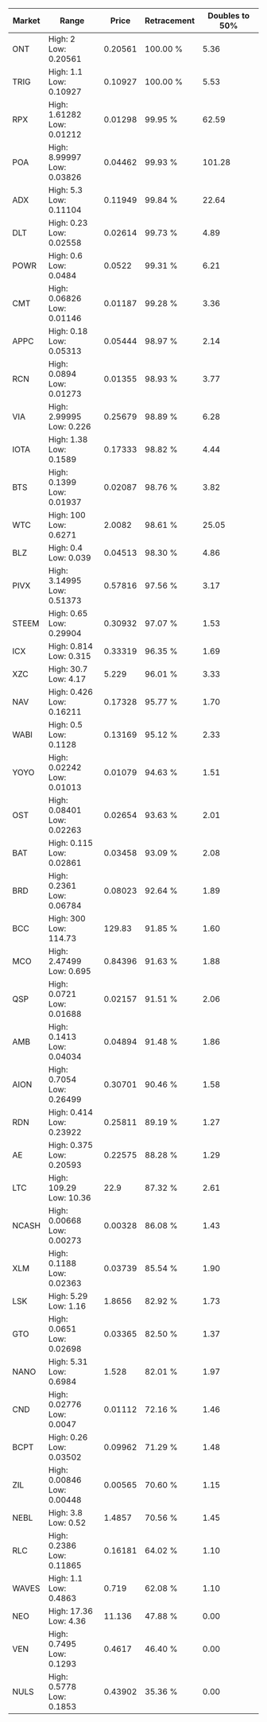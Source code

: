 | Market | Range | Price| Retracement | Doubles to 50% |
| --- | --- | --- | --- | --- |
| ONT | High: 2<br />Low: 0.20561 | 0.20561 | 100.00 % | 5.36 |
| TRIG | High: 1.1<br />Low: 0.10927 | 0.10927 | 100.00 % | 5.53 |
| RPX | High: 1.61282<br />Low: 0.01212 | 0.01298 | 99.95 % | 62.59 |
| POA | High: 8.99997<br />Low: 0.03826 | 0.04462 | 99.93 % | 101.28 |
| ADX | High: 5.3<br />Low: 0.11104 | 0.11949 | 99.84 % | 22.64 |
| DLT | High: 0.23<br />Low: 0.02558 | 0.02614 | 99.73 % | 4.89 |
| POWR | High: 0.6<br />Low: 0.0484 | 0.0522 | 99.31 % | 6.21 |
| CMT | High: 0.06826<br />Low: 0.01146 | 0.01187 | 99.28 % | 3.36 |
| APPC | High: 0.18<br />Low: 0.05313 | 0.05444 | 98.97 % | 2.14 |
| RCN | High: 0.0894<br />Low: 0.01273 | 0.01355 | 98.93 % | 3.77 |
| VIA | High: 2.99995<br />Low: 0.226 | 0.25679 | 98.89 % | 6.28 |
| IOTA | High: 1.38<br />Low: 0.1589 | 0.17333 | 98.82 % | 4.44 |
| BTS | High: 0.1399<br />Low: 0.01937 | 0.02087 | 98.76 % | 3.82 |
| WTC | High: 100<br />Low: 0.6271 | 2.0082 | 98.61 % | 25.05 |
| BLZ | High: 0.4<br />Low: 0.039 | 0.04513 | 98.30 % | 4.86 |
| PIVX | High: 3.14995<br />Low: 0.51373 | 0.57816 | 97.56 % | 3.17 |
| STEEM | High: 0.65<br />Low: 0.29904 | 0.30932 | 97.07 % | 1.53 |
| ICX | High: 0.814<br />Low: 0.315 | 0.33319 | 96.35 % | 1.69 |
| XZC | High: 30.7<br />Low: 4.17 | 5.229 | 96.01 % | 3.33 |
| NAV | High: 0.426<br />Low: 0.16211 | 0.17328 | 95.77 % | 1.70 |
| WABI | High: 0.5<br />Low: 0.1128 | 0.13169 | 95.12 % | 2.33 |
| YOYO | High: 0.02242<br />Low: 0.01013 | 0.01079 | 94.63 % | 1.51 |
| OST | High: 0.08401<br />Low: 0.02263 | 0.02654 | 93.63 % | 2.01 |
| BAT | High: 0.115<br />Low: 0.02861 | 0.03458 | 93.09 % | 2.08 |
| BRD | High: 0.2361<br />Low: 0.06784 | 0.08023 | 92.64 % | 1.89 |
| BCC | High: 300<br />Low: 114.73 | 129.83 | 91.85 % | 1.60 |
| MCO | High: 2.47499<br />Low: 0.695 | 0.84396 | 91.63 % | 1.88 |
| QSP | High: 0.0721<br />Low: 0.01688 | 0.02157 | 91.51 % | 2.06 |
| AMB | High: 0.1413<br />Low: 0.04034 | 0.04894 | 91.48 % | 1.86 |
| AION | High: 0.7054<br />Low: 0.26499 | 0.30701 | 90.46 % | 1.58 |
| RDN | High: 0.414<br />Low: 0.23922 | 0.25811 | 89.19 % | 1.27 |
| AE | High: 0.375<br />Low: 0.20593 | 0.22575 | 88.28 % | 1.29 |
| LTC | High: 109.29<br />Low: 10.36 | 22.9 | 87.32 % | 2.61 |
| NCASH | High: 0.00668<br />Low: 0.00273 | 0.00328 | 86.08 % | 1.43 |
| XLM | High: 0.1188<br />Low: 0.02363 | 0.03739 | 85.54 % | 1.90 |
| LSK | High: 5.29<br />Low: 1.16 | 1.8656 | 82.92 % | 1.73 |
| GTO | High: 0.0651<br />Low: 0.02698 | 0.03365 | 82.50 % | 1.37 |
| NANO | High: 5.31<br />Low: 0.6984 | 1.528 | 82.01 % | 1.97 |
| CND | High: 0.02776<br />Low: 0.0047 | 0.01112 | 72.16 % | 1.46 |
| BCPT | High: 0.26<br />Low: 0.03502 | 0.09962 | 71.29 % | 1.48 |
| ZIL | High: 0.00846<br />Low: 0.00448 | 0.00565 | 70.60 % | 1.15 |
| NEBL | High: 3.8<br />Low: 0.52 | 1.4857 | 70.56 % | 1.45 |
| RLC | High: 0.2386<br />Low: 0.11865 | 0.16181 | 64.02 % | 1.10 |
| WAVES | High: 1.1<br />Low: 0.4863 | 0.719 | 62.08 % | 1.10 |
| NEO | High: 17.36<br />Low: 4.36 | 11.136 | 47.88 % | 0.00 |
| VEN | High: 0.7495<br />Low: 0.1293 | 0.4617 | 46.40 % | 0.00 |
| NULS | High: 0.5778<br />Low: 0.1853 | 0.43902 | 35.36 % | 0.00 |
